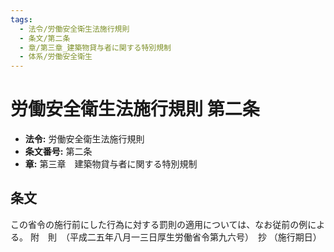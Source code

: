 ```yaml
---
tags:
  - 法令/労働安全衛生法施行規則
  - 条文/第二条
  - 章/第三章_建築物貸与者に関する特別規制
  - 体系/労働安全衛生
---
```

# 労働安全衛生法施行規則 第二条

- **法令:** 労働安全衛生法施行規則
- **条文番号:** 第二条
- **章:** 第三章　建築物貸与者に関する特別規制

## 条文
この省令の施行前にした行為に対する罰則の適用については、なお従前の例による。
附　則　（平成二五年八月一三日厚生労働省令第九六号）　抄
（施行期日）

